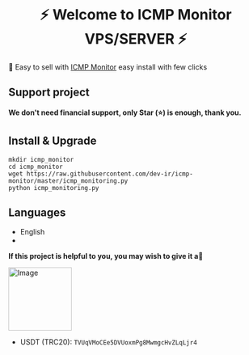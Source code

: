 <h1 align="center"/>⚡️ Welcome to ICMP Monitor VPS/SERVER ⚡️</h1>

<p align="">
🍟 Easy to sell with <a href="https://github.com/dev-ir/icmp-monitor/">ICMP Monitor</a> easy install with few clicks
</p>

## Support project 

**We don't need financial support, only Star (⭐) is enough, thank you.**

## Install & Upgrade

```
mkdir icmp_monitor
cd icmp_monitor
wget https://raw.githubusercontent.com/dev-ir/icmp-monitor/master/icmp_monitoring.py
python icmp_monitoring.py
```

## Languages

- English
- 

**If this project is helpful to you, you may wish to give it a**:star2:

<p align="left"><a href="#"><img width="125" src="https://github.com/dev-ir/assistant-vps/assets/114811214/cc33e615-478e-4b2b-866e-277a6f1c3c81" alt="Image"></a></p>

- USDT (TRC20): `TVUqVMoCEe5DVUoxmPg8MwmgcHvZLqLjr4`

